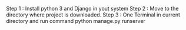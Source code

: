 Step 1 : Install python 3 and Django in yout system
Step 2 : Move to the directory where project is downloaded.
Step 3 : One Terminal in current directory and run command python manage.py runserver
